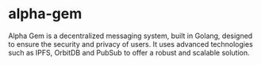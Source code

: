 # alpha-gem
Alpha Gem is a decentralized messaging system, built in Golang, designed to ensure the security and privacy of users. It uses advanced technologies such as IPFS, OrbitDB and PubSub to offer a robust and scalable solution.
